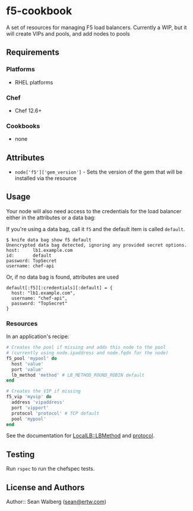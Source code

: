 # f5-cookbook

A set of resources for managing F5 load balancers. Currently a WIP, but it will create VIPs and pools, and add nodes to pools

## Requirements

### Platforms

- RHEL platforms

### Chef

- Chef 12.6+

### Cookbooks

- none

## Attributes

- `node['f5']['gem_version']` - Sets the version of the gem that will be installed via the resource

## Usage

Your node will also need access to the credentials for the load balancer either in the attributes or a data bag:

If you're using a data bag, call it `f5` and the default item is called `default`.

```
$ knife data bag show f5 default
Unencrypted data bag detected, ignoring any provided secret options.
host:     lb1.example.com
id:       default
password: TopSecret
username: chef-api
```

Or, if no data bag is found, attributes are used

```
default[:f5][:credentials][:default] = {
  host: "lb1.example.com",
  username: "chef-api",
  password: "TopSecret"
}
```

### Resources

In an application's recipe:

```ruby
# Creates the pool if missing and adds this node to the pool
# (currently using node.ipaddress and node.fqdn for the node)
f5_pool 'mypool' do
  host 'value'
  port 'value'
  lb_method 'method' # LB_METHOD_ROUND_ROBIN default
end

# Creates the VIP if missing
f5_vip 'myvip' do
  address 'vipaddress'
  port 'vipport'
  protocol 'protocol' # TCP default
  pool 'mypool'
end
```

See the documentation for [LocalLB::LBMethod](https://devcentral.f5.com/wiki/iControl.LocalLB__LBMethod.ashx) and [protocol](https://devcentral.f5.com/wiki/iControl.Common__ProtocolType.ashx).

## Testing

Run `rspec` to run the chefspec tests.

## License and Authors

Author:: Sean Walberg ([sean@ertw.com](mailto:sean@ertw.com))
